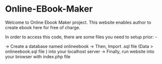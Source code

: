 # Online-EBook-Maker
 


Welcome to Online Ebook Maker project. This website enables author to create ebook here for free of charge. 

In order to access this code, there are some files you need to setup prior: - 

-> Create a database named onlineebook
-> Then, Import .sql file (Data > onlineebook.sql file ) into your localhost server
-> Finally, run website into your browser with index.php file
